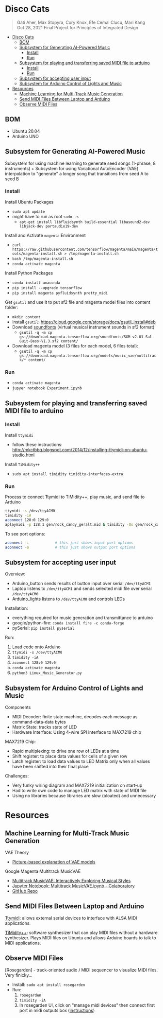 # Disco Cats
>Gati Aher, Max Stopyra, Cory Knox, Efe Cemal Clucu, Mari Kang  
 Oct 28, 2021
 Final Project for Principles of Integrated Design

- [Disco Cats](#disco-cats)
  - [BOM](#bom)
  - [Subsystem for Generating AI-Powered Music](#subsystem-for-generating-ai-powered-music)
    - [Install](#install)
    - [Run](#run)
  - [Subsystem for playing and transferring saved MIDI file to arduino](#subsystem-for-playing-and-transferring-saved-midi-file-to-arduino)
    - [Install](#install-1)
    - [Run](#run-1)
  - [Subsystem for accepting user input](#subsystem-for-accepting-user-input)
  - [Subsystem for Arduino Control of Lights and Music](#subsystem-for-arduino-control-of-lights-and-music)
- [Resources](#resources)
  - [Machine Learning for Multi-Track Music Generation](#machine-learning-for-multi-track-music-generation)
  - [Send MIDI Files Between Laptop and Arduino](#send-midi-files-between-laptop-and-arduino)
  - [Observe MIDI Files](#observe-midi-files)

## BOM
* Ubuntu 20.04
* Arduino UNO

## Subsystem for Generating AI-Powered Music 

Subsystem for using machine learning to generate seed songs (1-phrase, 8 instruments) + Subsystem for using Variational AutoEncoder (VAE) interpolation to "generate" a longer song that transitions from seed A to seed B

### Install

Install Ubuntu Packages
* `sudo apt update`
* might have to run as root `sudo -s` 
  * `apt-get install libfluidsynth build-essential libasound2-dev libjack-dev portaudio19-dev`

Install and Activate `magenta` Environment
* `curl https://raw.githubusercontent.com/tensorflow/magenta/main/magenta/tools/magenta-install.sh > /tmp/magenta-install.sh`
* `bash /tmp/magenta-install.sh`
* `conda activate magenta`

Install Python Packages
* `conda install anaconda`
* `pip install --upgrade tensorflow`
* `pip install magenta pyfluidsynth pretty_midi`

Get `gsutil` and use it to put sf2 file and magenta model files into content folder:
* `mkdir content`
* Install `gsutil`: https://cloud.google.com/storage/docs/gsutil_install#deb
* Download [soundfonts](https://sites.google.com/site/soundfonts4u) (virtual musical instrument sounds in sf2 format)
  * `gsutil -q -m cp gs://download.magenta.tensorflow.org/soundfonts/SGM-v2.01-Sal-Guit-Bass-V1.3.sf2 content/`
* Download magenta model (3 files for each model, 6 files total): 
  * `gsutil -q -m cp gs://download.magenta.tensorflow.org/models/music_vae/multitrack/* content/`

### Run
* `conda activate magenta`
* `jupyer notebook Experiment.ipynb`

## Subsystem for playing and transferring saved MIDI file to arduino

### Install

Install `ttymidi`
* follow these instructions: http://mkctbbq.blogspot.com/2014/12/installing-ttymidi-on-ubuntu-studio.html

Install `TiMidity++`
* `sudo apt install timidity timidity-interfaces-extra`

### Run

Process to connect Ttymidi to TiMidity++, play music, and send file to Arduino

```bash
ttymidi -s /dev/ttyACM0
timidity -iA
aconnect 128:0 129:0
aplaymidi -p 128:1 gen/rock_candy_geralt.mid & timidity -Os gen/rock_candy_geralt.mid
```

To see port options:
```bash
aconnect -i            # this just shows input port options
aconnect -o            # this just shows output port options
```

## Subsystem for accepting user input

Overview:
* Arduino_button sends results of button input over serial `/dev/ttyACM1`
* Laptop listens to `/dev/ttyACM1` and sends selected midi file over serial `/dev/ttyACM0`
* Arduino_lights listens to `/dev/ttyACM0` and controls LEDs

Installation:
* everything required for music generation and transmittance to arduino
* google/python-fire: `conda install fire -c conda-forge`
* pySerial: `pip install pyserial`

Run:
1. Load code onto Arduino
2. `ttymidi -s /dev/ttyACM0`
3. `timidity -iA`
4. `aconnect 128:0 129:0`
5. `conda activate magenta`
6. `python3 Linux_Music_Generator.py`

## Subsystem for Arduino Control of Lights and Music

Components
* MIDI Decoder: finite state machine, decodes each message as command-data-data bytes
* Matrix State: tracks state of LED
* Hardware Interface: Using 4-wire SPI interface to MAX7219 chip

MAX7219 Chip:
* Rapid multiplexing: to drive one row of LEDs at a time
* Shift register: to place data values for cells of a given row
* Latch register: to load data values to LED Matrix only when all values have been shifted into their final place

Challenges:
* Very funky wiring diagram and MAX7219 initialization on start-up
* Had to write own code to manage LED matrix with state of MIDI file
* Using no libraries because libraries are slow (bloated) and unnecessary

# Resources

## Machine Learning for Multi-Track Music Generation

VAE Theory
* [Picture-based explanation of VAE models](https://www.jeremyjordan.me/variational-autoencoders/)

Google Magenta Multitrack MusicVAE
* [Multitrack MusicVAE: Interactively Exploring Musical Styles](https://magenta.tensorflow.org/multitrack)
* [Jupyter Notebook: Multitrack MusicVAE.ipynb - Colaboratory](https://colab.research.google.com/github/magenta/magenta-demos/blob/master/colab-notebooks/Multitrack_MusicVAE.ipynb)
* [GitHub Repo](https://github.com/magenta/magenta/tree/main/magenta/models/music_vae)

## Send MIDI Files Between Laptop and Arduino

[Ttymidi](http://www.varal.org/ttymidi/): allows external serial devices to interface with ALSA MIDI applications.

[TiMidity++](http://timidity.sourceforge.net/#info): software synthesizer that can play MIDI files without a hardware synthesizer. Plays MIDI files on Ubuntu and allows Arduino boards to talk to MIDI applications.

## Observe MIDI Files

[Rosegarden] - track-oriented audio / MIDI sequencer to visualize MIDI files. Very finicky...
* Install: `sudo apt install rosegarden`
* Run:
  1. `rosegarden`
  2. `timidity -iA`
  3. In rosegarden UI, click on "manage midi devices" then connect first port in midi outputs box ([instructions](https://ubuntuforums.org/showthread.php?t=1700943))
